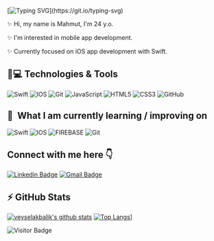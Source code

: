[![Typing SVG](https://readme-typing-svg.herokuapp.com?lines=Hi+There!;My+name+is+Mahmut+Senbek.;Nice+to+meet+you.)](https://git.io/typing-svg)

✨ Hi, my name is Mahmut, I'm 24 y.o. 

✨ I'm interested in mobile app development. 

✨ Currently focused on iOS app development with Swift.



## 🚀💻 Technologies & Tools


  ![Swift](https://img.shields.io/badge/Swift-FA7343?style=for-the-badge&logo=swift&logoColor=white)
  ![IOS](https://img.shields.io/badge/iOS-000000?style=for-the-badge&logo=ios&logoColor=white)
  ![Git](https://img.shields.io/badge/-Git-black?style=flat-square&logo=git)
  ![JavaScript](https://img.shields.io/badge/JavaScript-282C34?logo=javascript)
  ![HTML5](https://img.shields.io/badge/HTML5-282C34?logo=html5)
  ![CSS3](https://img.shields.io/badge/CSS3-282C34?logo=css3)
  ![GitHub](https://img.shields.io/badge/-GitHub-181717?style=flat-square&logo=github)
 


## 📖  What I am currently learning / improving on

![Swift](https://img.shields.io/badge/Swift-FA7343?style=for-the-badge&logo=swift&logoColor=white)
![IOS](https://img.shields.io/badge/iOS-000000?style=for-the-badge&logo=ios&logoColor=white)
![FIREBASE](https://img.shields.io/badge/Firebase-282C34?logo=firebase&logoColor=FFCA28)
![Git](https://img.shields.io/badge/-Git-black?style=flat-square&logo=git)


Connect with me here 👇
---


[![Linkedin Badge](https://img.shields.io/badge/-mahmutsenbek-blue?style=plastic&logo=Linkedin&logoColor=white&link=https://www.linkedin.com/in/veyselakbalik/)](https://www.linkedin.com/in/mahmut-şenbek-58b367251/)
[![Gmail Badge](https://img.shields.io/badge/iCloud-3693F3?style=for-the-badge&logo=iCloud&logoColor=white&link=mailto:mahmutsenbek@icloud.com)](mailto:mahmutsenbek@icloud.com)






## ⚡ GitHub Stats

[![veyselakbalik's github stats](https://github-readme-stats.vercel.app/api?username=msnbek&theme=dark&show_icons=true)](https://github.com/msnbek)
[![Top Langs](https://github-readme-stats.vercel.app/api/top-langs/?username=msnbek&layout=compact&theme=dark)](https://github.com/msnbek/github-readme-stats)]

![Visitor Badge](https://visitor-badge.laobi.icu/badge?page_id=msnbek.msnbek)
